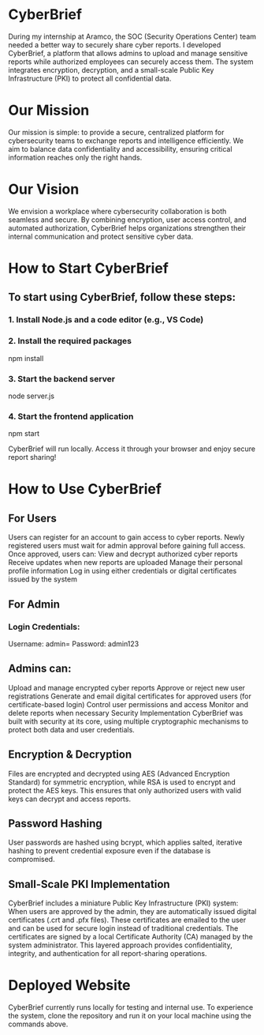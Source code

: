 # CyberBrief
During my internship at Aramco, the SOC (Security Operations Center) team needed a better way to securely share cyber reports.
I developed CyberBrief, a platform that allows admins to upload and manage sensitive reports while authorized employees can securely access them.
The system integrates encryption, decryption, and a small-scale Public Key Infrastructure (PKI) to protect all confidential data.

# Our Mission
Our mission is simple: to provide a secure, centralized platform for cybersecurity teams to exchange reports and intelligence efficiently.
We aim to balance data confidentiality and accessibility, ensuring critical information reaches only the right hands.

# Our Vision
We envision a workplace where cybersecurity collaboration is both seamless and secure.
By combining encryption, user access control, and automated authorization, CyberBrief helps organizations strengthen their internal communication and protect sensitive cyber data.

# How to Start CyberBrief

## To start using CyberBrief, follow these steps:

### 1. Install Node.js and a code editor (e.g., VS Code)
### 2. Install the required packages
npm install

### 3. Start the backend server
node server.js

### 4. Start the frontend application
npm start


CyberBrief will run locally. Access it through your browser and enjoy secure report sharing!

# How to Use CyberBrief

## For Users

Users can register for an account to gain access to cyber reports.
Newly registered users must wait for admin approval before gaining full access.
Once approved, users can:
View and decrypt authorized cyber reports
Receive updates when new reports are uploaded
Manage their personal profile information
Log in using either credentials or digital certificates issued by the system

## For Admin
### Login Credentials:

Username: admin=
Password: admin123

## Admins can:
Upload and manage encrypted cyber reports
Approve or reject new user registrations
Generate and email digital certificates for approved users (for certificate-based login)
Control user permissions and access
Monitor and delete reports when necessary
Security Implementation
CyberBrief was built with security at its core, using multiple cryptographic mechanisms to protect both data and user credentials.

## Encryption & Decryption
Files are encrypted and decrypted using AES (Advanced Encryption Standard) for symmetric encryption, while RSA is used to encrypt and protect the AES keys.
This ensures that only authorized users with valid keys can decrypt and access reports.

## Password Hashing
User passwords are hashed using bcrypt, which applies salted, iterative hashing to prevent credential exposure even if the database is compromised.

## Small-Scale PKI Implementation
CyberBrief includes a miniature Public Key Infrastructure (PKI) system:
When users are approved by the admin, they are automatically issued digital certificates (.crt and .pfx files).
These certificates are emailed to the user and can be used for secure login instead of traditional credentials.
The certificates are signed by a local Certificate Authority (CA) managed by the system administrator.
This layered approach provides confidentiality, integrity, and authentication for all report-sharing operations.

# Deployed Website
CyberBrief currently runs locally for testing and internal use.
To experience the system, clone the repository and run it on your local machine using the commands above.
